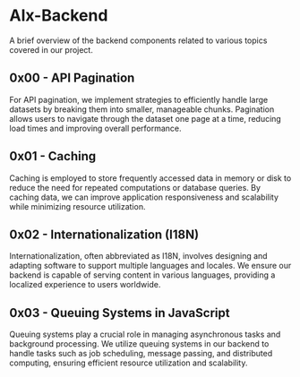 # Alx-Backend

A brief overview of the backend components related to various topics covered in our project.

## 0x00 - API Pagination

For API pagination, we implement strategies to efficiently handle large datasets by breaking them into smaller, manageable chunks. Pagination allows users to navigate through the dataset one page at a time, reducing load times and improving overall performance.

## 0x01 - Caching

Caching is employed to store frequently accessed data in memory or disk to reduce the need for repeated computations or database queries. By caching data, we can improve application responsiveness and scalability while minimizing resource utilization.

## 0x02 - Internationalization (I18N)

Internationalization, often abbreviated as I18N, involves designing and adapting software to support multiple languages and locales. We ensure our backend is capable of serving content in various languages, providing a localized experience to users worldwide.

## 0x03 - Queuing Systems in JavaScript

Queuing systems play a crucial role in managing asynchronous tasks and background processing. We utilize queuing systems in our backend to handle tasks such as job scheduling, message passing, and distributed computing, ensuring efficient resource utilization and scalability.
